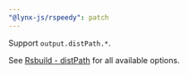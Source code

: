 ```yaml
---
"@lynx-js/rspeedy": patch
---
```


Support `output.distPath.*`.

See [Rsbuild - distPath](https://rsbuild.dev/config/output/dist-path) for all available options.
